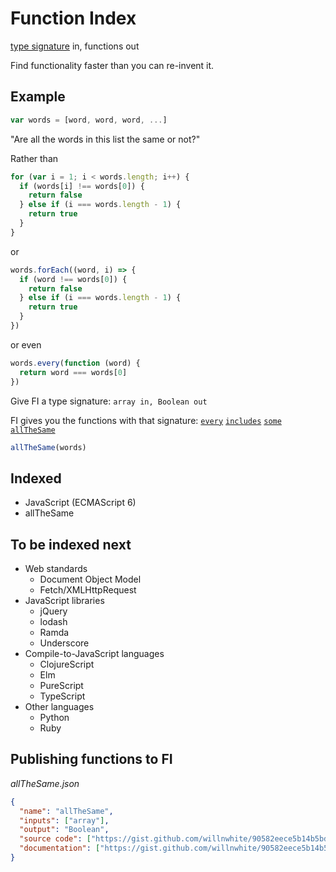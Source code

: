 # Function Index

[type signature](https://en.wikipedia.org/wiki/Type_signature) in, functions out

Find functionality faster than you can re-invent it.

## Example

```javascript
var words = [word, word, word, ...]
```

"Are all the words in this list the same or not?"

Rather than

```javascript
for (var i = 1; i < words.length; i++) {
  if (words[i] !== words[0]) {
    return false
  } else if (i === words.length - 1) {
    return true
  }
}
```

or

```javascript
words.forEach((word, i) => {
  if (word !== words[0]) {
    return false
  } else if (i === words.length - 1) {
    return true
  }
})
```

or even

```javascript
words.every(function (word) {
  return word === words[0]
})
```

Give FI a type signature: `array in, Boolean out`

FI gives you the functions with that signature: [`every`](https://developer.mozilla.org/en-US/docs/Web/JavaScript/Reference/Global_Objects/array/every) [`includes`](https://developer.mozilla.org/en-US/docs/Web/JavaScript/Reference/Global_Objects/array/includes) [`some`](https://developer.mozilla.org/en-US/docs/Web/JavaScript/Reference/Global_Objects/array/some)
[`allTheSame`](https://gist.github.com/willnwhite/90582eece5b14b5bd03de16dcff4ec61)

```javascript
allTheSame(words)
```

## Indexed

* JavaScript (ECMAScript 6)
* allTheSame

## To be indexed next

* Web standards
  * Document Object Model
  * Fetch/XMLHttpRequest
* JavaScript libraries
  * jQuery
  * lodash
  * Ramda
  * Underscore
* Compile-to-JavaScript languages
  * ClojureScript
  * Elm
  * PureScript
  * TypeScript
* Other languages
  * Python
  * Ruby

## Publishing functions to FI

*allTheSame.json*

```json
{
  "name": "allTheSame",
  "inputs": ["array"],
  "output": "Boolean",
  "source code": ["https://gist.github.com/willnwhite/90582eece5b14b5bd03de16dcff4ec61/raw/dd3316166de791064eece3e1e9f36be16dc07a41/allTheSame.js"],
  "documentation": ["https://gist.github.com/willnwhite/90582eece5b14b5bd03de16dcff4ec61"]
}
```
